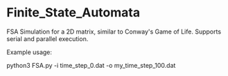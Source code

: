 # Finite_State_Automata
FSA Simulation for a 2D matrix, similar to Conway's Game of Life. Supports serial and parallel execution.

Example usage:

python3 FSA.py -i time_step_0.dat -o my_time_step_100.dat
